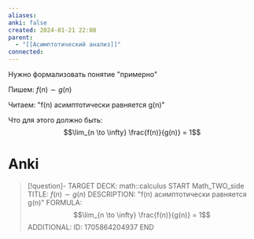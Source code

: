```yaml
---
aliases: 
anki: false
created: 2024-01-21 22:08
parent:
  - "[[Асимптотический анализ]]"
connected:
---
```


Нужно формализовать понятие "примерно"

Пишем: $f(n) \sim g(n)$

Читаем: "f(n) асимптотически равняется g(n)"

Что для этого должно быть: $$\lim_{n \to \infty} \frac{f(n)}{g(n)} = 1$$

# Anki
> [!question]-
TARGET DECK: math::calculus 
START
Math_TWO_side
TITLE: $f(n) \sim g(n)$
DESCRIPTION: "f(n) асимптотически равняется g(n)"
FORMULA: $$\lim_{n \to \infty} \frac{f(n)}{g(n)} = 1$$
ADDITIONAL:
ID: 1705864204937
END













